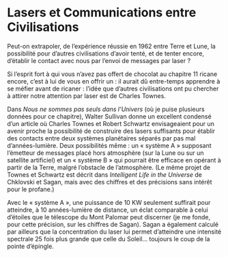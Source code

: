 # Lasers et Communications entre Civilisations

Peut-on extrapoler, de l’expérience réussie en 1962 entre Terre et Lune, la possibilité pour d’autres civilisations d’avoir tenté, et de tenter encore, d’établir le contact avec nous par l’envoi de messages par laser ?

Si l’esprit fort à qui vous n’avez pas offert de chocolat au chapitre 11 ricane encore, c’est à lui de vous en offrir un : il aurait dû entre-temps apprendre à se <span id="e9782221228517_c12-st1.xhtml#page-173"></span>méfier avant de ricaner : l’idée que d’autres civilisations ont pu chercher à attirer notre attention par laser est de Charles Townes.

Dans *Nous ne sommes pas seuls dans l’Univers* (où je puise plusieurs données pour ce chapitre), Walter Sullivan donne un excellent condensé d’un article où Charles Townes et Robert Schwartz envisageaient pour un avenir proche la possibilité de construire des lasers suffisants pour établir des contacts entre deux systèmes planétaires séparés par pas mal d’années-lumière. Deux possibilités même : un « système A » supposant l’émetteur de messages placé hors atmosphère (sur la Lune ou sur un satellite artificiel) et un « système B » qui pourrait être efficace en opérant à partir de la Terre, malgré l’obstacle de l’atmosphère. (Le même projet de Townes et Schwartz est décrit dans *Intelligent Life in the Universe* de Chklovski et Sagan, mais avec des chiffres et des précisions sans intérêt pour le profane.)

Avec le « système A », une puissance de 10 KW seulement suffirait pour atteindre, à 10 années-lumière de distance, un éclat comparable à celui d’étoiles que le télescope du Mont Palomar peut discerner (je me fonde, pour cette précision, sur les chiffres de Sagan). Sagan a également calculé par ailleurs que la concentration du laser lui permet d’atteindre une intensité spectrale 25 fois plus grande que celle du Soleil... toujours le coup de la pointe d’épingle.

<span id="e9782221228517_c12-st1.xhtml#title58"></span>

